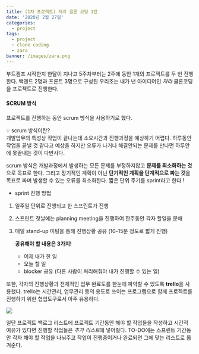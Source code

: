 ```yaml
---
title: (1차 프로젝트) 자라 클론 코딩 1탄
date: '2020년 2월 27일'
categories:
  - project
tags:
  - project
  - clone coding
  - zara
banner: /images/zara.png
---
```


부트캠프 시작한지 한달이 지나고 5주차부터는 2주에 동안 1개의 프로젝트를 두 번 진행한다.
백엔드 2명과 프론트 3명으로 구성된 우리조는 내가 낸 아이디어인 _자라_ 클론코딩을 프로젝트로 진행한다.

#### SCRUM 방식

프로젝트를 진행하는 동안 scrum 방식을 사용하기로 했다.

💡 scrum 방식이란?
</br>
개발업무의 특성상 작업이 끝나는데 소요시간과 진행과정을 예상하기 어렵다. 하루동안 작업을 끝낼 것 같다고 예상을 하지만 오류가 나거나 해결안되는 문제를 만나면 하루안에 못끝내는 것이 다반사다.

scrum 방식은 개발과정에서 발생하는 모든 문제를 부정하지않고 **문제를 최소화하는 것**으로 목표로 한다. 그리고 장기적인 계획이 아닌 **단기적인 계획을 단계적으로 짜는 것**을 목표로 짜며 발생할 수 있는 오류를 최소화한다. 짧은 단위 주기를 sprint라고 한다 !

- sprint 진행 방법

1. 일주일 단위로 진행되고 한 스프린트가 진행
2. 스프린트 첫날에는 planning meeting을 진행하여 한주동안 각자 할일을 분배
3. 매일 stand-up 미팅을 통해 진행상황 공유 (10-15분 정도로 짧게 진행)

   **공유해야 할 내용은 3가지!**

   - 어제 내가 한 일
   - 오늘 할 일
   - blocker 공유 (다른 사람이 처리해줘야 내가 진행할 수 있는 일)

또한, 각자의 진행상황과 전체적인 업무 완료도를 한눈에 파악할 수 있도록 **trello**을 사용했다.
trello는 시간관리, 업무관리 등의 용도로 쓰이는 프로그램으로 함께 프로젝트를 진행하기 위한 협업도구로서 아주 유용하다.

![](https://images.velog.io/images/ppl8709/post/4a2379e1-aab5-4e94-a8f9-3fffc215f9b9/image.png)

일단 프로젝트 백로그 리스트에 프로젝트 기간동안 해야 할 작업들을 작성하고 시간적 여유가 있다면 진행할 작업들은 *추가 리스트*에 넣어줬다. TO-DO에는 스프린트 기간동안 각자 해야 할 작업을 나눠주고 작업이 진행중이거나 완료되면 그에 맞는 리스트로 옮겨준다.
